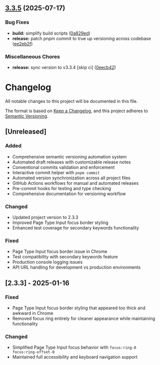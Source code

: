 ## [3.3.5](https://github.com/die-Manufaktur/AI-SEO-Copilot-for-Webflow/compare/v3.3.4...v3.3.5) (2025-07-17)

### Bug Fixes

* **build:** simplify build scripts ([0a829ed](https://github.com/die-Manufaktur/AI-SEO-Copilot-for-Webflow/commit/0a829edba5152b8874d1156238e051edf7d4fb40))
* **release:** patch pnpm commit to true up versioning across codebase ([ee2eb2f](https://github.com/die-Manufaktur/AI-SEO-Copilot-for-Webflow/commit/ee2eb2f70f9ec8d479e54f0ba53b7d26e91199e1))

### Miscellaneous Chores

* **release:** sync version to v3.3.4 [skip ci] ([0eecb42](https://github.com/die-Manufaktur/AI-SEO-Copilot-for-Webflow/commit/0eecb42ad073758c1d34945a82d5021383bff8a0))

# Changelog

All notable changes to this project will be documented in this file.

The format is based on [Keep a Changelog](https://keepachangelog.com/en/1.0.0/),
and this project adheres to [Semantic Versioning](https://semver.org/spec/v2.0.0.html).

## [Unreleased]

### Added
- Comprehensive semantic versioning automation system
- Automated draft releases with customizable release notes
- Conventional commits validation and enforcement
- Interactive commit helper with `pnpm commit`
- Automated version synchronization across all project files
- GitHub Actions workflows for manual and automated releases
- Pre-commit hooks for testing and type checking
- Comprehensive documentation for versioning workflow

### Changed
- Updated project version to 2.3.3
- Improved Page Type Input focus border styling
- Enhanced test coverage for secondary keywords functionality

### Fixed
- Page Type Input focus border issue in Chrome
- Test compatibility with secondary keywords feature
- Production console logging issues
- API URL handling for development vs production environments

## [2.3.3] - 2025-01-16

### Fixed
- Page Type Input focus border styling that appeared too thick and awkward in Chrome
- Removed focus ring entirely for cleaner appearance while maintaining functionality

### Changed
- Simplified Page Type Input focus behavior with `focus:ring-0 focus:ring-offset-0`
- Maintained full accessibility and keyboard navigation support
